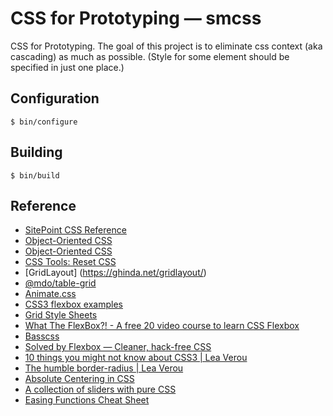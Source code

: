 # CSS for Prototyping — smcss

CSS for Prototyping. The goal of this project is to eliminate css
context (aka cascading) as much as possible. (Style for some element
should be specified in just one place.)

## Configuration

    $ bin/configure

## Building

    $ bin/build

## Reference

* [SitePoint CSS Reference](http://reference.sitepoint.com/css/)
* [Object-Oriented CSS](http://oocss.org/)
* [Object-Oriented CSS](http://www.slideshare.net/stubbornella/object-oriented-css)
* [CSS Tools: Reset CSS](http://meyerweb.com/eric/tools/css/reset/)
* [GridLayout] (https://ghinda.net/gridlayout/)
* [@mdo/table-grid](http://mdo.github.io/table-grid/)
* [Animate.css](https://daneden.github.io/animate.css/)
* [CSS3 flexbox examples](http://helephant.com/2013/03/29/css3-flexbox-examples/)
* [Grid Style Sheets](https://github.com/gss)
* [What The FlexBox?! - A free 20 video course to learn CSS Flexbox](http://flexbox.io/)
* [Basscss](http://www.basscss.com/)
* [Solved by Flexbox — Cleaner, hack-free CSS](https://philipwalton.github.io/solved-by-flexbox/)
* [10 things you might not know about CSS3 | Lea Verou](https://vimeo.com/31719130)
* [The humble border-radius | Lea Verou](https://vimeo.com/70171266)
* [Absolute Centering in CSS](http://codepen.io/shshaw/pen/gEiDt)
* [A collection of sliders with pure CSS](http://codepen.io/collection/DgYaMj/)
* [Easing Functions Cheat Sheet](http://easings.net/)
